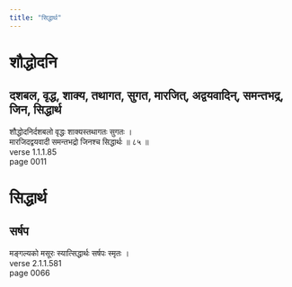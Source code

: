 ```yaml
---
title: "सिद्धार्थ"
---
```


# शौद्धोदनि
## दशबल, वृद्ध, शाक्य, तथागत, सुगत, मारजित्, अद्वयवादिन्, समन्तभद्र, जिन, सिद्धार्थ
शौद्धोदनिर्दशबलो वृद्धः शाक्यस्तथागतः सुगतः ।<br />मारजिदद्वयवादी समन्तभद्रो जिनश्च सिद्धार्थः ॥ ८५ ॥<br />verse 1.1.1.85<br />page 0011

# सिद्धार्थ
## सर्षप
मङ्गल्यको मसूरः स्यात्सिद्धार्थः सर्षपः स्मृतः ।<br />verse 2.1.1.581<br />page 0066


